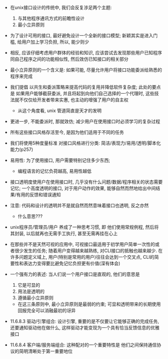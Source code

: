 + 在unix接口设计的传统中, 我们会反复涉足两个主题:
    1. 与其他程序通讯方式的前瞻性设计
    2. 最小立异原则

+ 为了设计可用的接口, 最好避免设计一个全新的接口模型; 新颖其实是进入门槛, 给用户加上学习负担, 所以, 能少则少

+ 相反, 应该仔细考虑用户群体的经验和知识, 应该尝试去发现那些用户已知程序同自己程序之间的功能相似性, 然后效仿已知接口的相关部分

+ 最小立异原则的一个含义是: 如果可能, 尽量允许用户将接口功能委派给熟悉的程序来完成

+ 我们提倡 以共生和委派策略来提高代码的复用并降低软件复杂度; 此处的要点是 如果用户能够截获委派, 并且将起到向他们自己选择的一个代理时, 这些技法就不仅仅给开发者带来实惠, 也主动的增强了用户的自主权
    + 从这个角度看, unix 管道简直是天才的发明

+ 更进一步, 不能委派时, 那就效仿; 减少用户在使用接口时必须学习的复杂过程

+ 所有这些接口风格存活至今, 是因为他们适用于不同的任务

+ 我们将使用5种度量标准 对接口风格进行分类: 简洁/表现力/易用/透明/脚本化能力(p257)

+ 易用性: 为了使用接口, 用户需要特别记住多少东西;
    + 编程语言的记忆负荷越高, 易用性越低

+ 接口透明度使用户在使用接口时, 几乎没有什么问题/数据/程序相关的状态需要记忆; 一个高度透明的接口, 对于用户动作的效果, 能够自然而然地给出中间结果/有用的反馈和错误通知

+ 注意: 代码和设计的透明并不是就自然而然意味着接口也透明, 反之亦然
    + 什么意思???

+ unix程序员/管理员/用户 养成了一种思考习惯, 即 他们使用常规例程, 然后将其封装, 以后就再也无需手工执行, 甚至无需再挂在心上

+ 在那些并不是天然可视的应用中, 可视接口最适用于初学用户简单一次性的或者很少发生的任务; 随着用户变得越来越熟练, 对CLI接口的抵触也越来越少. 在许多问题定义域上, 用户(特别是常用的用户)往往会达到一个交叉点, CLI的简要性和表达力变得要比避免记忆负担更有价值(深有体会)

+ 一个强有力的表述: 当人们说一个用户接口是直观的, 他们的意思是
    1. 它是可显的
    2. 用法是透明的
    3. 遵循最小立异原则
    + 在这三条原则中, 最小立异原则是最弱的约束; 可显和透明带来的长期使用回报完全可以消融最初的讶异

+ 11.6.8.3 驱动/引擎组合: 设计引擎, 重要的是不仅要让它能够正确的完成任务, 还要通知驱动他在做什么, 这样驱动才能变现为一个具有恰当反馈信息的优雅接口

+ 11.6.8.4 客户端/服务端组合: 这种配对的一个重要特性是 他们之间保持通信协议的简明清晰处于第一重要地位
